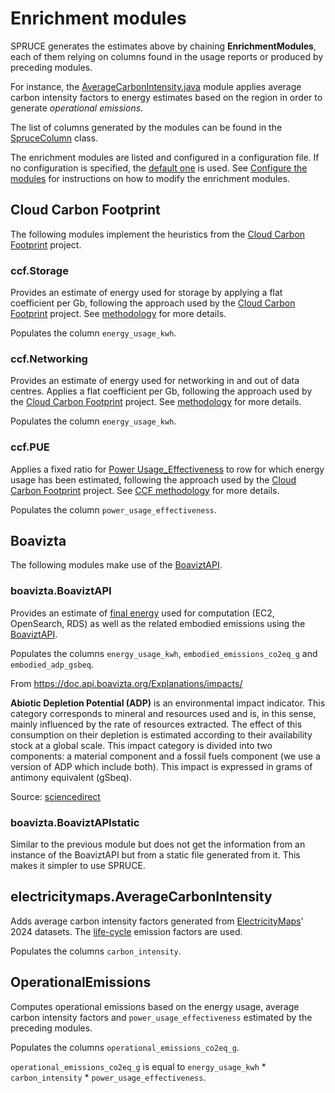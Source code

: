 # Enrichment modules

SPRUCE generates the estimates above by chaining **EnrichmentModules**, each of them relying on columns found in the usage reports or produced by preceding modules.

For instance, the [AverageCarbonIntensity.java](https://github.com/DigitalPebble/spruce/blob/main/src/main/java/com/digitalpebble/spruce/modules/electricitymaps/AverageCarbonIntensity.java) module applies average carbon intensity factors to energy estimates based on the region in order to generate _operational emissions_.

The list of columns generated by the modules can be found in the [SpruceColumn](https://github.com/DigitalPebble/spruce/blob/main/src/main/java/com/digitalpebble/spruce/SpruceColumn.java) class.

The enrichment modules are listed and configured in a configuration file. If no configuration is specified, the [default one](https://github.com/DigitalPebble/spruce/blob/main/src/main/resources/default-config.json) is used.
See [Configure the modules](howto/config_modules.md) for instructions on how to modify the enrichment modules.

## Cloud Carbon Footprint

The following modules implement the heuristics from the [Cloud Carbon Footprint](https://www.cloudcarbonfootprint.org/) project. 

### ccf.Storage

Provides an estimate of energy used for storage by applying a flat coefficient per Gb, following the approach used by the [Cloud Carbon Footprint](https://www.cloudcarbonfootprint.org/) project.
See [methodology](https://www.cloudcarbonfootprint.org/docs/methodology#storage) for more details.

Populates the column `energy_usage_kwh`.

### ccf.Networking

Provides an estimate of energy used for networking in and out of data centres. Applies a flat coefficient per Gb, following the approach used by the [Cloud Carbon Footprint](https://www.cloudcarbonfootprint.org/) project.
See [methodology](https://www.cloudcarbonfootprint.org/docs/methodology#storage) for more details.

Populates the column `energy_usage_kwh`.

### ccf.PUE

Applies a fixed ratio for [Power Usage_Effectiveness](https://en.wikipedia.org/wiki/Power_usage_effectiveness) to row for which energy usage has been estimated, following the approach used by the [Cloud Carbon Footprint](https://www.cloudcarbonfootprint.org/) project.
See [CCF methodology](https://www.cloudcarbonfootprint.org/docs/methodology/#pue) for more details.

Populates the column `power_usage_effectiveness`.

## Boavizta

The following modules make use of the [BoaviztAPI](https://doc.api.boavizta.org).

### boavizta.BoaviztAPI

Provides an estimate of [final energy](https://www.eea.europa.eu/en/analysis/indicators/primary-and-final-energy-consumption) used for computation (EC2, OpenSearch, RDS) as well as the related embodied emissions using the [BoaviztAPI](https://doc.api.boavizta.org/).

Populates the columns `energy_usage_kwh`, `embodied_emissions_co2eq_g` and `embodied_adp_gsbeq`. 

From https://doc.api.boavizta.org/Explanations/impacts/ 

**Abiotic Depletion Potential (ADP)** is an environmental impact indicator. This category corresponds to mineral and resources used and is, in this sense, mainly influenced by the rate of resources extracted. The effect of this consumption on their depletion is estimated according to their availability stock at a global scale. This impact category is divided into two components: a material component and a fossil fuels component (we use a version of ADP which include both).
This impact is expressed in grams of antimony equivalent (gSbeq).

Source: [sciencedirect](https://www.sciencedirect.com/topics/engineering/abiotic-depletion-potential)

### boavizta.BoaviztAPIstatic

Similar to the previous module but does not get the information from an instance of the BoaviztAPI but from a static file generated from it. This makes it simpler to use SPRUCE.

## electricitymaps.AverageCarbonIntensity

Adds average carbon intensity factors generated from [ElectricityMaps](https://www.electricitymaps.com/)' 2024 datasets.
The [life-cycle](https://portal.electricitymaps.com/developer-hub/api/getting-started#emission-factors) emission factors are used.

Populates the columns `carbon_intensity`.

## OperationalEmissions

Computes operational emissions based on the energy usage, average carbon intensity factors and `power_usage_effectiveness` estimated by the preceding modules.

Populates the columns `operational_emissions_co2eq_g`.

`operational_emissions_co2eq_g` is equal to `energy_usage_kwh` * `carbon_intensity` * `power_usage_effectiveness`.


